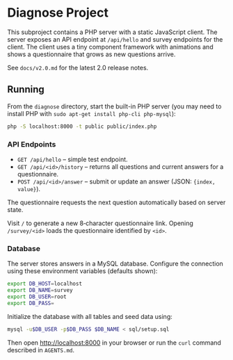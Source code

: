 # Diagnose Project

This subproject contains a PHP server with a static JavaScript client. The server exposes an API endpoint at `/api/hello` and survey endpoints for the client. The client uses a tiny component framework with animations and shows a questionnaire that grows as new questions arrive.

See `docs/v2.0.md` for the latest 2.0 release notes.

## Running

From the `diagnose` directory, start the built-in PHP server (you may need to install PHP with `sudo apt-get install php-cli php-mysql`):

```bash
php -S localhost:8000 -t public public/index.php
```

### API Endpoints

- `GET /api/hello` – simple test endpoint.
- `GET /api/<id>/history` – returns all questions and current answers for a questionnaire.
- `POST /api/<id>/answer` – submit or update an answer (JSON: `{index, value}`).

The questionnaire requests the next question automatically based on server state.

Visit `/` to generate a new 8‑character questionnaire link. Opening `/survey/<id>` loads the questionnaire identified by `<id>`.

### Database

The server stores answers in a MySQL database. Configure the connection using these environment variables (defaults shown):

```bash
export DB_HOST=localhost
export DB_NAME=survey
export DB_USER=root
export DB_PASS=
```

Initialize the database with all tables and seed data using:

```bash
mysql -u$DB_USER -p$DB_PASS $DB_NAME < sql/setup.sql
```

Then open [http://localhost:8000](http://localhost:8000) in your browser or run the `curl` command described in `AGENTS.md`.
